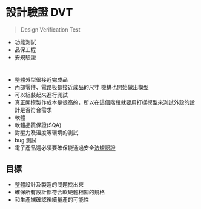 # 設計驗證 DVT

> Design Verification Test

- 功能測試
- 品保工程
- 安規驗證

#
- 整體外型很接近完成品
- 內部零件、電路板都接近成品的尺寸
機構也開始做出模型
- 可以組裝起來進行測試
- 真正開模製作成本是很高的，所以在這個階段就要用打樣模型來測試外殼的設計是否符合需求
- 軟體
- 軟體品質保證(SQA)
- 對壓力及溫度等環境的測試
- bug 測試
- 電子產品還必須要確保能通過安全[法規認證](https://mag.addmaker.tw/2020/05/12/產品第三方測試和認證重要嗎？常見的認證標章整/)

## 目標
- 整體設計及製造的問題找出來
- 確保所有設計都符合軟硬體相關的規格
- 和生產端確認後續量產的可能性
